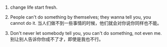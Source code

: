 1. change life start fresh.

2. People can't do something by themselves; they wanna tell you, you cannot do it.
当人们做不到一些事情的时候，他们就会对你说你同样也不能。

3. Don't never let somebody tell you, you can't do something, not even me.
别让别人告诉你你成不了才，即使是我也不行。
